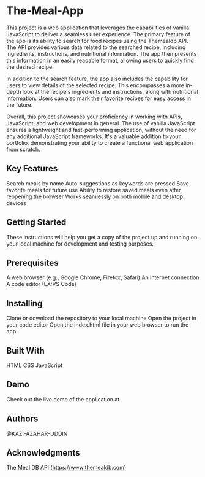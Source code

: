 # The-Meal-App

This project is a web application that leverages the capabilities of vanilla JavaScript to deliver a seamless user experience. The primary feature of the app is its ability to search for food recipes using the Themealdb API. The API provides various data related to the searched recipe, including ingredients, instructions, and nutritional information. The app then presents this information in an easily readable format, allowing users to quickly find the desired recipe.

In addition to the search feature, the app also includes the capability for users to view details of the selected recipe. This encompasses a more in-depth look at the recipe's ingredients and instructions, along with nutritional information. Users can also mark their favorite recipes for easy access in the future.

Overall, this project showcases your proficiency in working with APIs, JavaScript, and web development in general. The use of vanilla JavaScript ensures a lightweight and fast-performing application, without the need for any additional JavaScript frameworks. It's a valuable addition to your portfolio, demonstrating your ability to create a functional web application from scratch.

## Key Features
Search meals by name
Auto-suggestions as keywords are pressed
Save favorite meals for future use
Ability to restore saved meals even after reopening the browser
Works seamlessly on both mobile and desktop devices

## Getting Started
These instructions will help you get a copy of the project up and running on your local machine for development and testing purposes.

## Prerequisites
A web browser (e.g., Google Chrome, Firefox, Safari)
An internet connection
A code editor (EX:VS Code)

## Installing
Clone or download the repository to your local machine
Open the project in your code editor
Open the index.html file in your web browser to run the app

## Built With
HTML
CSS
JavaScript

## Demo
Check out the live demo of the application at 

## Authors
@KAZI-AZAHAR-UDDIN


## Acknowledgments
The Meal DB API (https://www.themealdb.com)

